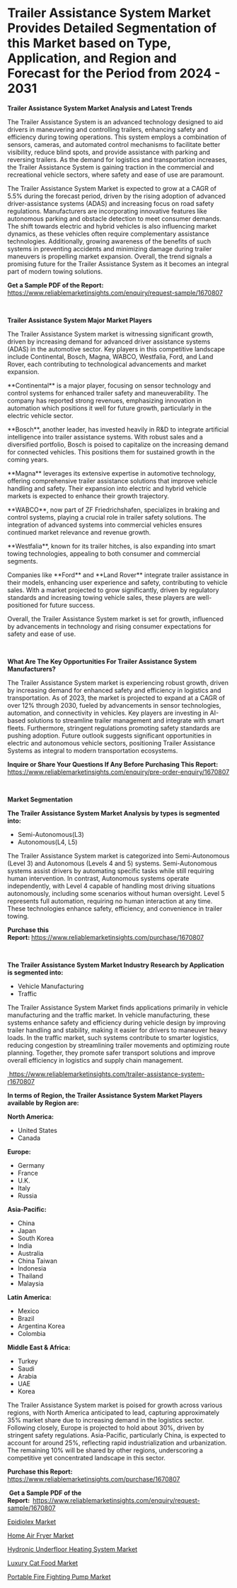 <p><h1>Trailer Assistance System Market Provides Detailed Segmentation of this Market based on Type, Application, and Region and Forecast for the Period from 2024 - 2031</h1></p><p><strong>Trailer Assistance System Market Analysis and Latest Trends</strong></p>
<p><p>The Trailer Assistance System is an advanced technology designed to aid drivers in maneuvering and controlling trailers, enhancing safety and efficiency during towing operations. This system employs a combination of sensors, cameras, and automated control mechanisms to facilitate better visibility, reduce blind spots, and provide assistance with parking and reversing trailers. As the demand for logistics and transportation increases, the Trailer Assistance System is gaining traction in the commercial and recreational vehicle sectors, where safety and ease of use are paramount.</p><p>The Trailer Assistance System Market is expected to grow at a CAGR of 5.5% during the forecast period, driven by the rising adoption of advanced driver-assistance systems (ADAS) and increasing focus on road safety regulations. Manufacturers are incorporating innovative features like autonomous parking and obstacle detection to meet consumer demands. The shift towards electric and hybrid vehicles is also influencing market dynamics, as these vehicles often require complementary assistance technologies. Additionally, growing awareness of the benefits of such systems in preventing accidents and minimizing damage during trailer maneuvers is propelling market expansion. Overall, the trend signals a promising future for the Trailer Assistance System as it becomes an integral part of modern towing solutions.</p></p>
<p><strong>Get a Sample PDF of the Report:&nbsp;</strong> <a href="https://www.reliablemarketinsights.com/enquiry/request-sample/1670807?utm_campaign=1331&utm_medium=2&utm_source=Github&utm_content=ia&utm_term=09102024&utm_id=trailer-assistance-system">https://www.reliablemarketinsights.com/enquiry/request-sample/1670807</a></p>
<p>&nbsp;</p>
<p><strong>Trailer Assistance System Major Market Players</strong></p>
<p><p>The Trailer Assistance System market is witnessing significant growth, driven by increasing demand for advanced driver assistance systems (ADAS) in the automotive sector. Key players in this competitive landscape include Continental, Bosch, Magna, WABCO, Westfalia, Ford, and Land Rover, each contributing to technological advancements and market expansion.</p><p>**Continental** is a major player, focusing on sensor technology and control systems for enhanced trailer safety and maneuverability. The company has reported strong revenues, emphasizing innovation in automation which positions it well for future growth, particularly in the electric vehicle sector.</p><p>**Bosch**, another leader, has invested heavily in R&D to integrate artificial intelligence into trailer assistance systems. With robust sales and a diversified portfolio, Bosch is poised to capitalize on the increasing demand for connected vehicles. This positions them for sustained growth in the coming years.</p><p>**Magna** leverages its extensive expertise in automotive technology, offering comprehensive trailer assistance solutions that improve vehicle handling and safety. Their expansion into electric and hybrid vehicle markets is expected to enhance their growth trajectory.</p><p>**WABCO**, now part of ZF Friedrichshafen, specializes in braking and control systems, playing a crucial role in trailer safety solutions. The integration of advanced systems into commercial vehicles ensures continued market relevance and revenue growth.</p><p>**Westfalia**, known for its trailer hitches, is also expanding into smart towing technologies, appealing to both consumer and commercial segments.</p><p>Companies like **Ford** and **Land Rover** integrate trailer assistance in their models, enhancing user experience and safety, contributing to vehicle sales. With a market projected to grow significantly, driven by regulatory standards and increasing towing vehicle sales, these players are well-positioned for future success.</p><p>Overall, the Trailer Assistance System market is set for growth, influenced by advancements in technology and rising consumer expectations for safety and ease of use.</p></p>
<p>&nbsp;</p>
<p><strong>What Are The Key Opportunities For Trailer Assistance System Manufacturers?</strong></p>
<p><p>The Trailer Assistance System market is experiencing robust growth, driven by increasing demand for enhanced safety and efficiency in logistics and transportation. As of 2023, the market is projected to expand at a CAGR of over 12% through 2030, fueled by advancements in sensor technologies, automation, and connectivity in vehicles. Key players are investing in AI-based solutions to streamline trailer management and integrate with smart fleets. Furthermore, stringent regulations promoting safety standards are pushing adoption. Future outlook suggests significant opportunities in electric and autonomous vehicle sectors, positioning Trailer Assistance Systems as integral to modern transportation ecosystems.</p></p>
<p><strong>Inquire or Share Your Questions If Any Before Purchasing This Report:</strong> <a href="https://www.reliablemarketinsights.com/enquiry/pre-order-enquiry/1670807?utm_campaign=1331&utm_medium=2&utm_source=Github&utm_content=ia&utm_term=09102024&utm_id=trailer-assistance-system">https://www.reliablemarketinsights.com/enquiry/pre-order-enquiry/1670807</a></p>
<p>&nbsp;</p>
<p><strong>Market Segmentation</strong></p>
<p><strong>The Trailer Assistance System Market Analysis by types is segmented into:</strong></p>
<p><ul><li>Semi-Autonomous(L3)</li><li>Autonomous(L4, L5)</li></ul></p>
<p><p>The Trailer Assistance System market is categorized into Semi-Autonomous (Level 3) and Autonomous (Levels 4 and 5) systems. Semi-Autonomous systems assist drivers by automating specific tasks while still requiring human intervention. In contrast, Autonomous systems operate independently, with Level 4 capable of handling most driving situations autonomously, including some scenarios without human oversight. Level 5 represents full automation, requiring no human interaction at any time. These technologies enhance safety, efficiency, and convenience in trailer towing.</p></p>
<p><strong>Purchase this Report:&nbsp;</strong><a href="https://www.reliablemarketinsights.com/purchase/1670807?utm_campaign=1331&utm_medium=2&utm_source=Github&utm_content=ia&utm_term=09102024&utm_id=trailer-assistance-system">https://www.reliablemarketinsights.com/purchase/1670807</a></p>
<p>&nbsp;</p>
<p><strong>The Trailer Assistance System Market Industry Research by Application is segmented into:</strong></p>
<p><ul><li>Vehicle Manufacturing</li><li>Traffic</li></ul></p>
<p><p>The Trailer Assistance System Market finds applications primarily in vehicle manufacturing and the traffic market. In vehicle manufacturing, these systems enhance safety and efficiency during vehicle design by improving trailer handling and stability, making it easier for drivers to maneuver heavy loads. In the traffic market, such systems contribute to smarter logistics, reducing congestion by streamlining trailer movements and optimizing route planning. Together, they promote safer transport solutions and improve overall efficiency in logistics and supply chain management.</p></p>
<p><a href="https://www.reliablemarketinsights.com/trailer-assistance-system-r1670807?utm_campaign=1331&utm_medium=2&utm_source=Github&utm_content=ia&utm_term=09102024&utm_id=trailer-assistance-system">&nbsp;https://www.reliablemarketinsights.com/trailer-assistance-system-r1670807</a></p>
<p><strong>In terms of Region, the Trailer Assistance System Market Players available by Region are:</strong></p>
<p>
    <p> <strong> North America: </strong>
        <ul>
            <li>United States</li>
            <li>Canada</li>
        </ul>
        </p> 
    <p> <strong> Europe: </strong>
        <ul>
            <li>Germany</li>
            <li>France</li>
            <li>U.K.</li>
            <li>Italy</li>
            <li>Russia</li>
        </ul>
        </p> 
    <p> <strong> Asia-Pacific: </strong>
        <ul>
            <li>China</li>
            <li>Japan</li>
            <li>South Korea</li>
            <li>India</li>
            <li>Australia</li>
            <li>China Taiwan</li>
            <li>Indonesia</li>
            <li>Thailand</li>
            <li>Malaysia</li>
        </ul>
        </p> 
    <p> <strong> Latin America: </strong>
        <ul>
            <li>Mexico</li>
            <li>Brazil</li>
            <li>Argentina Korea</li>
            <li>Colombia</li>
        </ul>
        </p> 
    <p> <strong> Middle East & Africa: </strong>
        <ul>
            <li>Turkey</li>
            <li>Saudi</li>
            <li>Arabia</li>
            <li>UAE</li>
            <li>Korea</li>
        </ul>
    </p>
    </p>
<p><p>The Trailer Assistance System market is poised for growth across various regions, with North America anticipated to lead, capturing approximately 35% market share due to increasing demand in the logistics sector. Following closely, Europe is projected to hold about 30%, driven by stringent safety regulations. Asia-Pacific, particularly China, is expected to account for around 25%, reflecting rapid industrialization and urbanization. The remaining 10% will be shared by other regions, underscoring a competitive yet concentrated landscape in this sector.</p></p>
<p><strong>Purchase this Report: </strong><a href="https://www.reliablemarketinsights.com/purchase/1670807?utm_campaign=1331&utm_medium=2&utm_source=Github&utm_content=ia&utm_term=09102024&utm_id=trailer-assistance-system">https://www.reliablemarketinsights.com/purchase/1670807</a></p>
<p>&nbsp;<strong>Get a Sample PDF of the Report:&nbsp;&nbsp;</strong><a href="https://www.reliablemarketinsights.com/enquiry/request-sample/1670807?utm_campaign=1331&utm_medium=2&utm_source=Github&utm_content=ia&utm_term=09102024&utm_id=trailer-assistance-system">https://www.reliablemarketinsights.com/enquiry/request-sample/1670807</a></p>
<p><strong></strong></p>
<p><p><a href="https://www.linkedin.com/pulse/global-epidiolex-market-focus-product-type-purity-above-99others-0h3me?utm_campaign=1331&utm_medium=2&utm_source=Github&utm_content=ia&utm_term=09102024&utm_id=trailer-assistance-system">Epidiolex Market</a></p><p><a href="https://www.linkedin.com/pulse/opportunities-challenges-home-air-fryer-market-strategic-b2awe?utm_campaign=1331&utm_medium=2&utm_source=Github&utm_content=ia&utm_term=09102024&utm_id=trailer-assistance-system">Home Air Fryer Market</a></p><p><a href="https://www.linkedin.com/pulse/global-hydronic-underfloor-heating-system-market-projected-tcumf?utm_campaign=1331&utm_medium=2&utm_source=Github&utm_content=ia&utm_term=09102024&utm_id=trailer-assistance-system">Hydronic Underfloor Heating System Market</a></p><p><a href="https://www.linkedin.com/pulse/strategic-market-insights-global-luxury-cat-food-2024--mdwfe?utm_campaign=1331&utm_medium=2&utm_source=Github&utm_content=ia&utm_term=09102024&utm_id=trailer-assistance-system">Luxury Cat Food Market</a></p><p><a href="https://www.linkedin.com/pulse/global-portable-fire-fighting-pump-market-size-trends-analysis-qkjge?utm_campaign=1331&utm_medium=2&utm_source=Github&utm_content=ia&utm_term=09102024&utm_id=trailer-assistance-system">Portable Fire Fighting Pump Market</a></p></p>